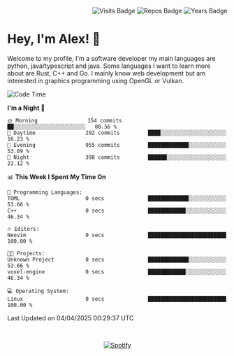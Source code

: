 <p align="right">
  <img src="https://badges.pufler.dev/visits/Alextibtab/Alextibtab" alt="Visits Badge">
  <img src="https://badges.pufler.dev/repos/Alextibtab/" alt="Repos Badge">
  <img src="https://badges.pufler.dev/years/Alextibtab/" alt="Years Badge">
</p>

<h1 align="left">Hey, I'm Alex! 💽 </h1>

Welcome to my profile, I'm a software developer my main languages are python, java/typescript and java. Some languages I want to learn more about are Rust, C++ and Go. I mainly know web development but am interested in graphics programming using OpenGL or Vulkan.

<!--START_SECTION:waka-->
![Code Time](http://img.shields.io/badge/Code%20Time-138%20hrs%206%20mins-blue)

**I'm a Night 🦉** 

```text
🌞 Morning                154 commits         ██░░░░░░░░░░░░░░░░░░░░░░░   08.56 % 
🌆 Daytime                292 commits         ████░░░░░░░░░░░░░░░░░░░░░   16.23 % 
🌃 Evening                955 commits         █████████████░░░░░░░░░░░░   53.09 % 
🌙 Night                  398 commits         ██████░░░░░░░░░░░░░░░░░░░   22.12 % 
```


📊 **This Week I Spent My Time On** 

```text
💬 Programming Languages: 
TOML                     0 secs              █████████████░░░░░░░░░░░░   53.66 % 
C++                      0 secs              ████████████░░░░░░░░░░░░░   46.34 % 

🔥 Editors: 
Neovim                   0 secs              █████████████████████████   100.00 % 

🐱‍💻 Projects: 
Unknown Project          0 secs              █████████████░░░░░░░░░░░░   53.66 % 
voxel-engine             0 secs              ████████████░░░░░░░░░░░░░   46.34 % 

💻 Operating System: 
Linux                    0 secs              █████████████████████████   100.00 % 
```


 Last Updated on 04/04/2025 00:29:37 UTC
<!--END_SECTION:waka-->
&nbsp;<div align="center">
  [![Spotify](https://spotify-now-playing-wine-six.vercel.app/api/spotify?border_color=ffffff)](https://open.spotify.com/user/pmo1v2ejnt42kgp5jar5drtag)
</div>

